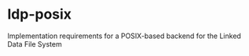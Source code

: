 ldp-posix
=========

Implementation requirements for a POSIX-based backend for the Linked Data File System
